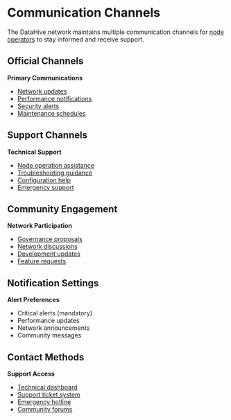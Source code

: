 # Communication Channels

The DataHive network maintains multiple communication channels for [node operators](/docs/onboarding/nodes.md) to stay informed and receive support.

## Official Channels

**Primary Communications**
- [Network updates](/docs/onboarding/updates.md)
- [Performance notifications](/docs/onboarding/performance/notifications.md)
- [Security alerts](/docs/onboarding/security/alerts.md)
- [Maintenance schedules](/docs/onboarding/maintenance.md)

## Support Channels

**Technical Support**
- [Node operation assistance](/docs/onboarding/support/operations.md)
- [Troubleshooting guidance](/docs/onboarding/support/troubleshooting.md)
- [Configuration help](/docs/onboarding/support/configuration.md)
- [Emergency support](/docs/onboarding/support/emergency.md)

## Community Engagement

**Network Participation**
- [Governance proposals](/docs/onboarding/governance/proposals.md)
- [Network discussions](/docs/onboarding/community/discussions.md)
- [Development updates](/docs/onboarding/development.md)
- [Feature requests](/docs/onboarding/features/requests.md)

## Notification Settings

**Alert Preferences**
- Critical alerts (mandatory)
- Performance updates
- Network announcements
- Community messages

## Contact Methods

**Support Access**
- [Technical dashboard](/docs/onboarding/dashboard.md)
- [Support ticket system](/docs/onboarding/support/tickets.md)
- [Emergency hotline](/docs/onboarding/support/emergency.md)
- [Community forums](/docs/onboarding/community/forums.md)

